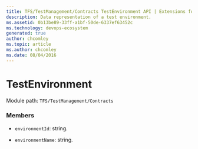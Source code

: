 ```yaml
---
title: TFS/TestManagement/Contracts TestEnvironment API | Extensions for Azure DevOps Services
description: Data representation of a test environment.
ms.assetid: 0b13be89-33ff-a1bf-50de-6337ef63452c
ms.technology: devops-ecosystem
generated: true
author: chcomley
ms.topic: article
ms.author: chcomley
ms.date: 08/04/2016
---
```


# TestEnvironment

Module path: `TFS/TestManagement/Contracts`

### Members

- `environmentId`: string.

- `environmentName`: string.
